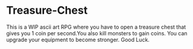 # Treasure-Chest
This is a WIP ascii art RPG where you have to open a treasure chest that gives you 1 coin per second.You also kill monsters to gain coins. You can upgrade your equipment to become stronger. Good Luck.
